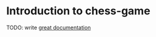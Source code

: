 # Introduction to chess-game

TODO: write [great documentation](http://jacobian.org/writing/what-to-write/)
